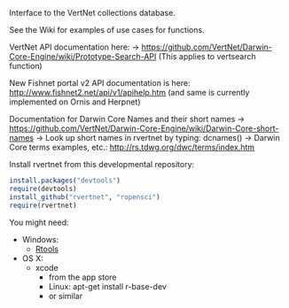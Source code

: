 Interface to the VertNet collections database. 

See the Wiki for examples of use cases for functions. 

VertNet API documentation here: 
-> https://github.com/VertNet/Darwin-Core-Engine/wiki/Prototype-Search-API
(This applies to vertsearch function)

New Fishnet portal v2 API documentation is here:
http://www.fishnet2.net/api/v1/apihelp.htm
(and same is currently implemented on Ornis and Herpnet)

Documentation for Darwin Core Names and their short names
-> https://github.com/VertNet/Darwin-Core-Engine/wiki/Darwin-Core-short-names
-> Look up short names in rvertnet by typing: dcnames()
-> Darwin Core terms examples, etc.: http://rs.tdwg.org/dwc/terms/index.htm

Install rvertnet from this developmental repository:

```R 
install.packages("devtools")
require(devtools)
install_github("rvertnet", "ropensci")
require(rvertnet)
```

You might need:
+ Windows: 
	+ [Rtools](http://cran.r-project.org/bin/windows/Rtools/)
+ OS X: 
	+ xcode
		+ from the app store
		+ Linux: apt-get install r-base-dev 
		+ or similar